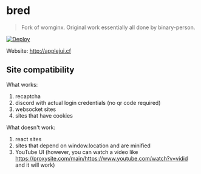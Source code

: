 # bred

> Fork of womginx. Original work essentially all done by binary-person.

[![Deploy](https://www.herokucdn.com/deploy/button.svg)](https://heroku.com/deploy)

Website: http://applejui.cf

## Site compatibility

What works:
1. recaptcha
2. discord with actual login credentials (no qr code required)
3. websocket sites
4. sites that have cookies

What doesn't work:
1. react sites
2. sites that depend on window.location and are minified
3. YouTube UI (however, you can watch a video like https://proxysite.com/main/https://www.youtube.com/watch?v=vidid and it will work)
